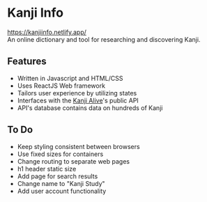 # Kanji Info
https://kanjiinfo.netlify.app/
\
An online dictionary and tool for researching and discovering Kanji.

## Features
* Written in Javascript and HTML/CSS
* Uses ReactJS Web framework
* Tailors user experience by utilizing states
* Interfaces with the [Kanji Alive](https://kanjialive.com/)'s public API
* API's database contains data on hundreds of Kanji

## To Do
* Keep styling consistent between browsers
* Use fixed sizes for containers
* Change routing to separate web pages
* h1 header static size
* Add page for search results
* Change name to "Kanji Study"
* Add user account functionality
